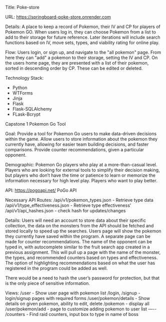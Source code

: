 Title:
Poke-store

URL:
https://springboard-poke-store.onrender.com

Details:
A place to keep a record of Pokemon, their IV and CP for players of Pokemon GO.  When users log in, they can choose Pokemon from a list to add to their storage for future reference.  Later iterations will include search functions based on IV, move sets, types, and viability rating for online play.

Flow:
Users login, or sign up, and navigate to the "all pokemon" page.  From here they can "add" a pokemon to their storage, setting the IV and CP.  On the users home page, they are presented with a list of their pokemon, sorted in descending order by CP.  These can be edited or deleted.

Technology Stack:
- Python
- WTForms
- Jinja
- Flask
- Flask-SQLAlchemy
- FLask-Bcrypt

Capstone 1
Pokemon Go Tool

Goal:
Provide a tool for Pokemon Go users to make data-driven decisions within the game.  Allow users to store information about the pokemon they currently have, allowing for easier team building decisions, and faster comparisons.  Provide counter recommendations, given a particular opponent.

Demographic:
Pokemon Go players who play at a more-than-casual level.  Players who are looking for external tools to simplify their decision making, but players who don’t have the time or patience to learn or memorize the information necessary for high level play.  Players who want to play better.

API:
https://pogoapi.net/
PoGo API

Necessary API Routes:
/api/v1/pokemon_types.json - Retrieve type data
/api/v1/type_effectiveness.json - Retrieve type effectiveness’
/api/v1/api_hashes.json - check hash for updates/changes

Details:
Users will need an account to store data about their specific collection, the data on the monsters from the API should be fetched and stored locally to speed up the searches.  Users page will show the pokemon they currently have saved within the program.  A separate page can be made for counter recommendations.  The name of the opponent can be typed in, with autocomplete similar to the fruit search app created in a previous assignment.  This will pull up a page with the name of the monster, the types, and recommended counters based on types and effectiveness.  The option of highlighting recommendations based on what the user has registered in the program could be added as well.

There would be a need to hash the user’s password for protection, but that is the only piece of sensitive information.

Views:
/user - Show user page with pokemon list
/login, /signup - login/signup pages with required forms
/user/pokemon/details - Show details on given pokemon, ability to edit, delete
/pokemon - display all 
/user/pokemon/add - page to customize adding pokemon to user list
—--
/counters - Find raid counters, input box to type in name of boss
